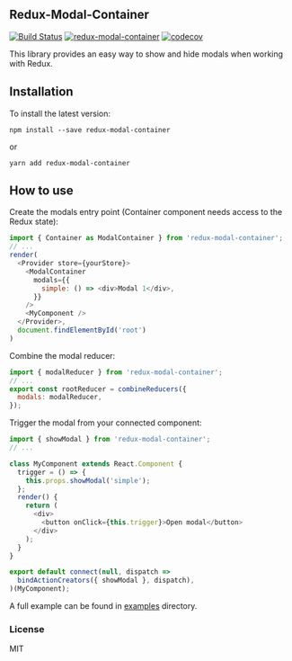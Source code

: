## Redux-Modal-Container
[![Build Status](https://travis-ci.org/ionutmilica/redux-modal-container.svg?branch=master)](https://travis-ci.org/ionutmilica/redux-modal-container)
[![redux-modal-container](https://img.shields.io/npm/v/redux-modal-container.svg)](https://www.npmjs.com/package/redux-modal-container)
[![codecov](https://codecov.io/gh/ionutmilica/redux-modal-container/branch/master/graph/badge.svg)](https://codecov.io/gh/ionutmilica/redux-modal-container)

This library provides an easy way to show and hide modals when working with Redux.

## Installation
To install the latest version:

```
npm install --save redux-modal-container
```
or
```
yarn add redux-modal-container
```

## How to use

Create the modals entry point 
(Container component needs access to the Redux state):

```javascript
import { Container as ModalContainer } from 'redux-modal-container';
// ...
render(
  <Provider store={yourStore}>
    <ModalContainer 
      modals={{
        simple: () => <div>Modal 1</div>,
      }}
    />
    <MyComponent />
  </Provider>,
  document.findElementById('root')
)
```

Combine the modal reducer:
```javascript
import { modalReducer } from 'redux-modal-container';
// ...
export const rootReducer = combineReducers({
  modals: modalReducer,
});
```

Trigger the modal from your connected component:
```javascript
import { showModal } from 'redux-modal-container';
// ...

class MyComponent extends React.Component {
  trigger = () => {
    this.props.showModal('simple');
  };
  render() {
    return (
      <div>
        <button onClick={this.trigger}>Open modal</button>
      </div>
    );
  }
}

export default connect(null, dispatch =>
  bindActionCreators({ showModal }, dispatch),
)(MyComponent);
```

A full example can be found in [examples](https://github.com/ionutmilica/redux-modal-container/tree/master/example) directory.

### License
MIT
